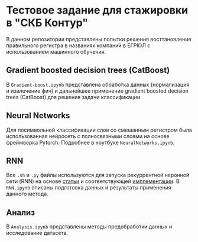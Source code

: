 # Тестовое задание для стажировки в "СКБ Контур"
В данном репозитории представлены попытки решения восттановления правильного регистра в названиях компаний в ЕГРЮЛ с использованием машинного обучения.

## Gradient boosted decision trees (CatBoost)

В `Gradient-boost.ipynb` представлена обработка данных (нормализация и извлечение фич) и дальнейшее применение gradient boosted decision trees (CatBoost) для решения задачи классификации. 

## Neural Networks

Для посимвольной классификации слов со смешанным регистром была использованная нейросеть с полносвязными слоями на основе фреймворка Pytorch. Подробнее в ноутбуке `NeuralNetworks.ipynb`. 

## RNN

Все `.sh` и `.py` файлы используются для запуска рекуррентной неронной сети (RNN) на основе [статьи](https://www.aclweb.org/anthology/D16-1225/) и соответствующей [имплементации](https://github.com/raymondhs/pytorch-char-rnn-truecase/). В `RNN.ipynb` описаны подготовка данных и результаты применения данного метода.

## Анализ

В `Analysis.ipynb` представлены методы предобработки данных и исследование датасета.